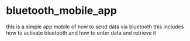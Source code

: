 # bluetooth_mobile_app

this is a simple app mobile of how to send data via bluetooth this includes how to activate bluetooth and how
to enter data and retrieve it 
